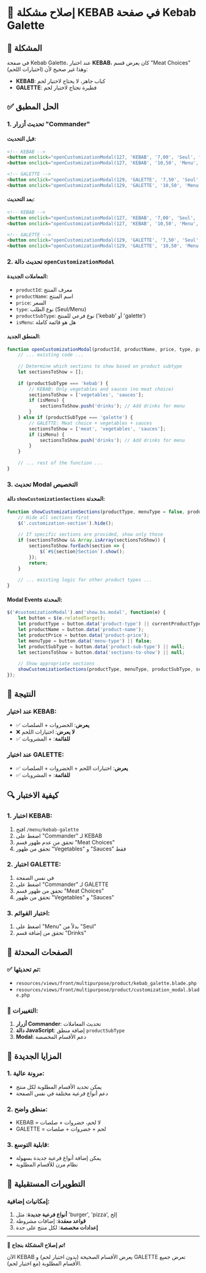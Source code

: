 # 🔧 إصلاح مشكلة KEBAB في صفحة Kebab Galette

## 🎯 المشكلة

في صفحة Kebab Galette، عند اختيار **KEBAB**، كان يعرض قسم "Meat Choices" (اختيارات اللحم) وهذا غير صحيح لأن:
- **KEBAB**: كباب جاهز، لا يحتاج لاختيار لحم
- **GALETTE**: فطيرة تحتاج لاختيار لحم

## ✅ الحل المطبق

### 1. **تحديث أزرار "Commander"**

#### **قبل التحديث:**
```html
<!-- KEBAB -->
<button onclick="openCustomizationModal(127, 'KEBAB', '7,00', 'Seul', false, false)">
<button onclick="openCustomizationModal(127, 'KEBAB', '10,50', 'Menu', false, true)">

<!-- GALETTE -->
<button onclick="openCustomizationModal(129, 'GALETTE', '7,50', 'Seul', true, false)">
<button onclick="openCustomizationModal(129, 'GALETTE', '10,50', 'Menu', true, true)">
```

#### **بعد التحديث:**
```html
<!-- KEBAB -->
<button onclick="openCustomizationModal(127, 'KEBAB', '7,00', 'Seul', 'kebab', false)">
<button onclick="openCustomizationModal(127, 'KEBAB', '10,50', 'Menu', 'kebab', true)">

<!-- GALETTE -->
<button onclick="openCustomizationModal(129, 'GALETTE', '7,50', 'Seul', 'galette', false)">
<button onclick="openCustomizationModal(129, 'GALETTE', '10,50', 'Menu', 'galette', true)">
```

### 2. **تحديث دالة `openCustomizationModal`**

#### **المعاملات الجديدة:**
- `productId`: معرف المنتج
- `productName`: اسم المنتج
- `price`: السعر
- `type`: نوع الطلب (Seul/Menu)
- `productSubType`: نوع فرعي للمنتج ('kebab' أو 'galette')
- `isMenu`: هل هو قائمة كاملة

#### **المنطق الجديد:**
```javascript
function openCustomizationModal(productId, productName, price, type, productSubType, isMenu) {
    // ... existing code ...
    
    // Determine which sections to show based on product subtype
    let sectionsToShow = [];
    
    if (productSubType === 'kebab') {
        // KEBAB: Only vegetables and sauces (no meat choice)
        sectionsToShow = ['vegetables', 'sauces'];
        if (isMenu) {
            sectionsToShow.push('drinks'); // Add drinks for menu
        }
    } else if (productSubType === 'galette') {
        // GALETTE: Meat choice + vegetables + sauces
        sectionsToShow = ['meat', 'vegetables', 'sauces'];
        if (isMenu) {
            sectionsToShow.push('drinks'); // Add drinks for menu
        }
    }
    
    // ... rest of the function ...
}
```

### 3. **تحديث Modal التخصيص**

#### **دالة `showCustomizationSections` المحدثة:**
```javascript
function showCustomizationSections(productType, menuType = false, productSubType = null, sectionsToShow = null) {
    // Hide all sections first
    $('.customization-section').hide();
    
    // If specific sections are provided, show only those
    if (sectionsToShow && Array.isArray(sectionsToShow)) {
        sectionsToShow.forEach(section => {
            $(`#${section}Section`).show();
        });
        return;
    }
    
    // ... existing logic for other product types ...
}
```

#### **Modal Events المحدثة:**
```javascript
$('#customizationModal').on('show.bs.modal', function(e) {
    let button = $(e.relatedTarget);
    let productType = button.data('product-type') || currentProductType;
    let productName = button.data('product-name');
    let productPrice = button.data('product-price');
    let menuType = button.data('menu-type') || false;
    let productSubType = button.data('product-sub-type') || null;
    let sectionsToShow = button.data('sections-to-show') || null;
    
    // Show appropriate sections
    showCustomizationSections(productType, menuType, productSubType, sectionsToShow);
});
```

## 🎯 النتيجة

### **عند اختيار KEBAB:**
- ✅ **يعرض**: الخضروات + الصلصات
- ❌ **لا يعرض**: اختيارات اللحم
- ✅ **للقائمة**: + المشروبات

### **عند اختيار GALETTE:**
- ✅ **يعرض**: اختيارات اللحم + الخضروات + الصلصات
- ✅ **للقائمة**: + المشروبات

## 🔍 كيفية الاختبار

### **1. اختبار KEBAB:**
1. افتح `/menu/kebab-galette`
2. اضغط على "Commander" لـ KEBAB
3. تحقق من عدم ظهور قسم "Meat Choices"
4. تحقق من ظهور "Vegetables" و "Sauces" فقط

### **2. اختبار GALETTE:**
1. في نفس الصفحة
2. اضغط على "Commander" لـ GALETTE
3. تحقق من ظهور قسم "Meat Choices"
4. تحقق من ظهور "Vegetables" و "Sauces"

### **3. اختبار القوائم:**
1. اضغط على "Menu" بدلاً من "Seul"
2. تحقق من إضافة قسم "Drinks"

## 📱 الصفحات المحدثة

### ✅ **تم تحديثها:**
- `resources/views/front/multipurpose/product/kebab_galette.blade.php`
- `resources/views/front/multipurpose/product/customization_modal.blade.php`

### 🔄 **التغييرات:**
1. **أزرار Commander**: تحديث المعاملات
2. **دالة JavaScript**: إضافة منطق `productSubType`
3. **Modal**: دعم الأقسام المخصصة

## 🎨 المزايا الجديدة

### **1. مرونة عالية:**
- يمكن تحديد الأقسام المطلوبة لكل منتج
- دعم أنواع فرعية مختلفة في نفس الصفحة

### **2. منطق واضح:**
- KEBAB = لا لحم، خضروات + صلصات
- GALETTE = لحم + خضروات + صلصات

### **3. قابلية التوسع:**
- يمكن إضافة أنواع فرعية جديدة بسهولة
- نظام مرن للأقسام المطلوبة

## 🚀 التطويرات المستقبلية

### **إمكانيات إضافية:**
1. **أنواع فرعية جديدة**: مثل 'burger', 'pizza', إلخ
2. **قواعد معقدة**: إضافات مشروطة
3. **إعدادات مخصصة**: لكل منتج على حدة

---

**🎉 تم إصلاح المشكلة بنجاح!**

الآن KEBAB يعرض الأقسام الصحيحة (بدون اختيار لحم) و GALETTE تعرض جميع الأقسام المطلوبة (مع اختيار لحم). 